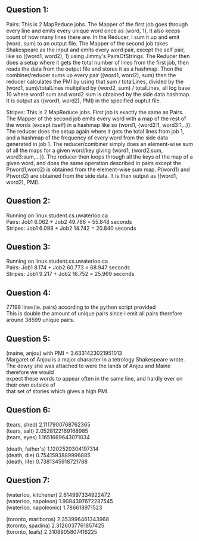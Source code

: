 Question 1:
-----------
Pairs:
This is 2 MapReduce jobs. The Mapper of the first job goes through every line and emits
every unique word once as (word, 1), it also keeps count of how many lines there are.
In the Reducer, I sum it up and emit (word, sum) to an output file.
The Mapper of the second job takes Shakespeare as the input and emits every word pair,
except the self pair, like so ((word1, word2), 1) using Jimmy's PairsOfStrings.
The Reducer then does a setup where it gets the total number of lines from the first job, then
reads the data from the output file and stores it as a hashmap. Then the combiner/reducer sums
up every pair ((word1, word2), sum) then the reducer calculates the PMI by using that
sum / totalLines, divided by the (word1, sum)/totalLines multiplied by
(word2, sum) / totalLines, all log base 10 where word1 sum and word2 sum is obtained by the
side data hashmap. It is output as ((word1, word2), PMI) in the specified ouptut file.

Stripes:
This is 2 MapReduce jobs. First job is exactly the same as Pairs.
The Mapper of the second job emits every word with a map of the rest of the words (except itself)
in a hashmap like so (word1, {word2:1, word3:1,..}). The reducer does the setup again
where it gets the total lines from job 1, and a hashmap of the frequency of every word from
the side data generated in job 1. The reducer/combiner simply does an element-wise sum of all
the maps for a given word/key giving (word1, {word2:sum, word3:sum,...}). The reducer then loops
through all the keys of the map of a given word, and does the same operation described in pairs
except the P(word1,word2) is obtained from the element-wise sum map. P(word1) and P(word2) are
obtained from the side data. It is then output as ((word1, word2), PMI).

Question 2:
-----------
Running on linux.student.cs.uwaterloo.ca  
Pairs: Job1 6.062 + Job2 49.786 = 55.848 seconds  
Stripes: Job1 6.098 + Job2 14.742 = 20.840 seconds  

Question 3:
-----------
Running on linux.student.cs.uwaterloo.ca  
Pairs: Job1 8.174 + Job2 60.773 = 68.947 seconds  
Stripes: Job1 9.217 + Job2 16.752 = 25.969 seconds  

Question 4:
-----------
77198 lines(ie. pairs) according to the python script provided  
This is double the amount of unique pairs since I emit all pairs
therefore around 38599 unique pairs.

Question 5:
-----------
(maine, anjou) with PMI = 3.6331423021951013  
Margaret of Anjou is a major character in a tetrology Shakespeare wrote.  
The dowry she was attached to were the lands of Anjou and Maine therefore we would  
expect these words to appear often in the same line, and hardly ever on their own outside of  
that set of stories which gives a high PMI.  

Question 6:
-----------
(tears, shed)       2.1117900768762365  
(tears, salt)       2.0528122169168985  
(tears, eyes)       1.1651669643071034  

(death, father's)   1.1202520304197314  
(death, die)        0.7541593889996885  
(death, life)       0.7381345918721788  


Question 7:
-----------
(waterloo, kitchener)   2.614997334922472  
(waterloo, napoleon)    1.9084397672287545  
(waterloo, napoleonic)  1.786618971523  

(toronto, marlboros)    2.353996461343968  
(toronto, spadina)      2.3126037761857425  
(toronto, leafs)        2.3108905807416225  
